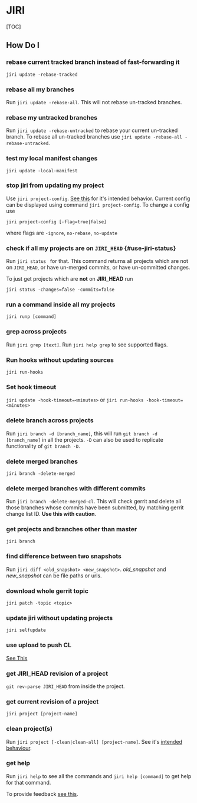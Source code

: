 # JIRI

[TOC]

## How Do I

### rebase current tracked branch instead of fast-forwarding it

`jiri update -rebase-tracked`

### rebase all my branches

Run  `jiri update -rebase-all`. This will not rebase un-tracked branches.

### rebase my untracked branches

Run `jiri update -rebase-untracked` to rebase your current un-tracked branch. To rebase all un-tracked branches use `jiri update -rebase-all -rebase-untracked`.

### test my local manifest changes

`jiri update -local-manifest`

### stop jiri from updating my project

Use `jiri project-config`. [See this](/behaviour.md#intended-project-config) for it's intended behavior.
Current config can be displayed using command `jiri project-config`.
To change a config use
```
jiri project-config [-flag=true|false]
```
where flags are `-ignore`, `no-rebase`, `no-update`

### check if all my projects are on `JIRI_HEAD` {#use-jiri-status}

Run `jiri status ` for that. This command returns all projects which are not on `JIRI_HEAD`, or have un-merged commits, or have un-committed changes.

To just get projects which are **not** on **JIRI_HEAD** run
```
jiri status -changes=false -commits=false
```
### run a command inside all my projects

`jiri runp [command]`

### grep across projects

Run `jiri grep [text]`. Run `jiri help grep` to see supported flags.

### Run hooks without updating sources
`jiri run-hooks`

### Set hook timeout
`jiri update -hook-timeout=<minutes>` or `jiri run-hooks -hook-timeout=<minutes>`

### delete branch across projects

Run `jiri branch -d [branch_name]`, this will run `git branch -d [branch_name]` in all the projects. `-D` can also be used to replicate functionality of `git branch -D`.

### delete merged branches
`jiri branch -delete-merged`

### delete merged branches with different commits
Run `jiri branch -delete-merged-cl`. This will check gerrit and delete all those branches whose commits have been submitted, by matching gerrit change list ID. **Use this with caution**.

### get projects and branches other than master

`jiri branch`

### find difference between two snapshots
Run `jiri diff <old_snapshot> <new_snapshot>`. *old_snapshot* and *new_snapshot* can be file paths or urls.

### download whole gerrit topic

`jiri patch -topic <topic>`

### update jiri without updating projects

`jiri selfupdate`

### use upload to push CL

[See This](/README.md#Gerrit-CL-workflow)

### get JIRI_HEAD revision of a project

`git rev-parse JIRI_HEAD` from inside the project.

### get current revision of a project

`jiri project [project-name]`

### clean project(s)

Run `jiri project [-clean|clean-all] [project-name]`. See it's [intended behaviour](/behaviour.md#intended-project-clean).

### get help

Run `jiri help` to see all the commands and `jiri help [command]` to get help for that command.

To provide feedback [see this](/behaviour.md#feedback).
